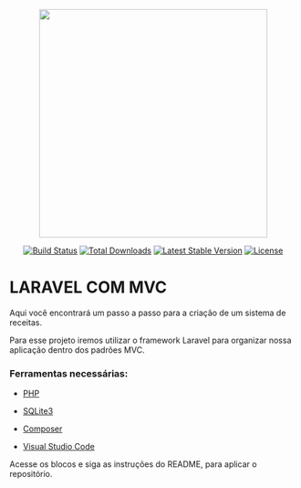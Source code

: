 <p align="center"><a href="https://laravel.com" target="_blank"><img src="https://raw.githubusercontent.com/laravel/art/master/logo-lockup/5%20SVG/2%20CMYK/1%20Full%20Color/laravel-logolockup-cmyk-red.svg" width="400"></a></p>

<p align="center">
<a href="https://travis-ci.org/laravel/framework"><img src="https://travis-ci.org/laravel/framework.svg" alt="Build Status"></a>
<a href="https://packagist.org/packages/laravel/framework"><img src="https://img.shields.io/packagist/dt/laravel/framework" alt="Total Downloads"></a>
<a href="https://packagist.org/packages/laravel/framework"><img src="https://img.shields.io/packagist/v/laravel/framework" alt="Latest Stable Version"></a>
<a href="https://packagist.org/packages/laravel/framework"><img src="https://img.shields.io/packagist/l/laravel/framework" alt="License"></a>
</p>


# LARAVEL COM MVC

Aqui você encontrará um passo a passo para a criação de um sistema de receitas. 

Para esse projeto iremos utilizar o framework Laravel para organizar nossa aplicação dentro dos padrões MVC.

### Ferramentas necessárias: 

* [PHP](https://www.php.net/)

* [SQLite3](https://www.sqlite.org/)

* [Composer](https://getcomposer.org/)

* [Visual Studio Code](https://code.visualstudio.com/)

Acesse os blocos e siga as instruções do README, para aplicar o repositório. 

